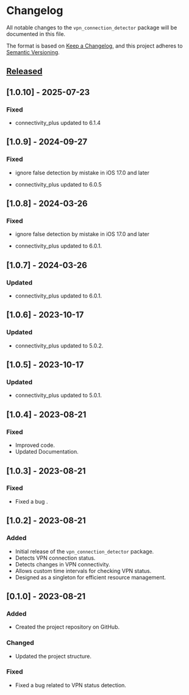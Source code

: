 # Changelog

All notable changes to the `vpn_connection_detector` package will be documented in this file.

The format is based on [Keep a Changelog](https://keepachangelog.com/en/1.0.0/),
and this project adheres to [Semantic Versioning](https://semver.org/spec/v2.0.0.html).

## [Released]


## [1.0.10] - 2025-07-23
### Fixed
- connectivity_plus updated to 6.1.4
## [1.0.9] - 2024-09-27
### Fixed
- ignore false detection by mistake in iOS 17.0 and later

- connectivity_plus updated to 6.0.5

## [1.0.8] - 2024-03-26
### Fixed
- ignore false detection by mistake in iOS 17.0 and later

- connectivity_plus updated to 6.0.1.

## [1.0.7] - 2024-03-26
### Updated

- connectivity_plus updated to 6.0.1.

## [1.0.6] - 2023-10-17
### Updated

- connectivity_plus updated to 5.0.2.

## [1.0.5] - 2023-10-17
### Updated

- connectivity_plus updated to 5.0.1.

## [1.0.4] - 2023-08-21
### Fixed

- Improved code.
- Updated Documentation.

## [1.0.3] - 2023-08-21
### Fixed

- Fixed a bug .
## [1.0.2] - 2023-08-21

### Added

- Initial release of the `vpn_connection_detector` package.
- Detects VPN connection status.
- Detects changes in VPN connectivity.
- Allows custom time intervals for checking VPN status.
- Designed as a singleton for efficient resource management.

## [0.1.0] - 2023-08-21

### Added

- Created the project repository on GitHub.

### Changed

- Updated the project structure.

### Fixed

- Fixed a bug related to VPN status detection.

[Released]: https://github.com/bazl-E/vpn_connection_detector/compare/v1.0.0...HEAD
[1.0.0]: https://github.com/bazl-E/vpn_connection_detector/releases/tag/v1.0.0

